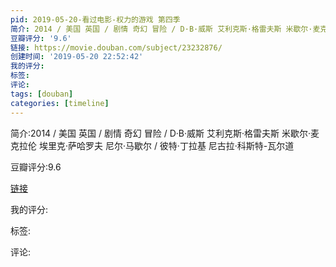 ```yaml
---
pid: 2019-05-20-看过电影-权力的游戏 第四季
简介: 2014 / 美国 英国 / 剧情 奇幻 冒险 / D·B·威斯 艾利克斯·格雷夫斯 米歇尔·麦克拉伦 埃里克·萨哈罗夫 尼尔·马歇尔 / 彼特·丁拉基 尼古拉·科斯特-瓦尔道
豆瓣评分: '9.6'
链接: https://movie.douban.com/subject/23232876/
创建时间: '2019-05-20 22:52:42'
我的评分:
标签:
评论:
tags: [douban]
categories: [timeline]
---
```

简介:2014 / 美国 英国 / 剧情 奇幻 冒险 / D·B·威斯 艾利克斯·格雷夫斯 米歇尔·麦克拉伦 埃里克·萨哈罗夫 尼尔·马歇尔 / 彼特·丁拉基 尼古拉·科斯特-瓦尔道

豆瓣评分:9.6

[链接](https://movie.douban.com/subject/23232876/)

我的评分:

标签:

评论:

